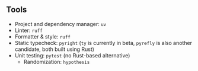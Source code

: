 

## Tools

- Project and dependency manager: `uv`
- Linter: `ruff`
- Formatter & style: `ruff`
- Static typecheck: `pyright` (`ty` is currently in beta, `pyrefly` is also another candidate, both built using Rust)
- Unit testing: `pytest` (no Rust-based alternative)
    - Randomization: `hypothesis`
